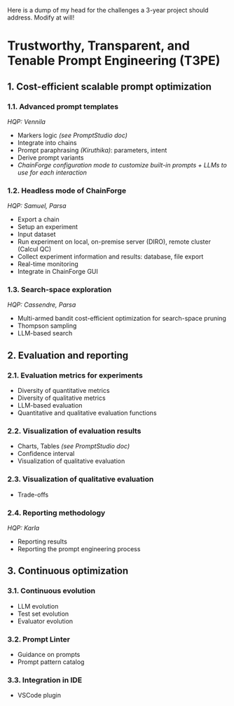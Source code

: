 Here is a dump of my head for the challenges a 3-year project should address. Modify at will!

# Trustworthy, Transparent, and Tenable Prompt Engineering (T3PE)

## 1. Cost-efficient scalable prompt optimization
### 1.1. Advanced prompt templates
*HQP: Vennila*
- Markers logic *(see PromptStudio doc)*
- Integrate into chains
- Prompt paraphrasing *(Kiruthika)*: parameters, intent
- Derive prompt variants 
- *ChainForge configuration mode to customize built-in prompts + LLMs to use for each interaction*

### 1.2. Headless mode of ChainForge
*HQP: Samuel, Parsa*
- Export a chain
- Setup an experiment
- Input dataset
- Run experiment on local, on-premise server (DIRO), remote cluster (Calcul QC)
- Collect experiment information and results: database, file export
- Real-time monitoring
- Integrate in ChainForge GUI

### 1.3. Search-space exploration
*HQP: Cassendre, Parsa*
- Multi-armed bandit cost-efficient optimization for search-space pruning
- Thompson sampling
- LLM-based search

## 2. Evaluation and reporting
### 2.1. Evaluation metrics for experiments
- Diversity of quantitative metrics
- Diversity of qualitative metrics
- LLM-based evaluation
- Quantitative and qualitative evaluation functions

### 2.2. Visualization of evaluation results
- Charts, Tables *(see PromptStudio doc)*
- Confidence interval
- Visualization of qualitative evaluation

### 2.3. Visualization of qualitative evaluation
- Trade-offs

### 2.4. Reporting methodology
*HQP: Karla*
- Reporting results
- Reporting the prompt engineering process

## 3. Continuous optimization
### 3.1. Continuous evolution
- LLM evolution
- Test set evolution
- Evaluator evolution

### 3.2. Prompt Linter
- Guidance on prompts
- Prompt pattern catalog

### 3.3. Integration in IDE
- VSCode plugin
